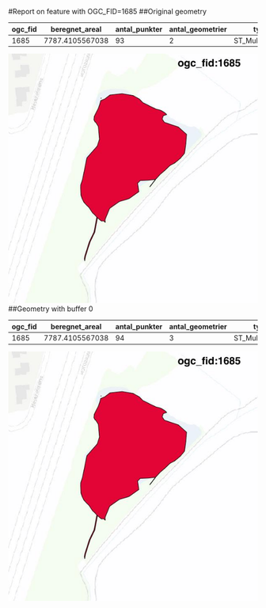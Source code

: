 #Report on feature with OGC_FID=1685
##Original geometry



| ogc_fid | beregnet_areal  | antal_punkter | antal_geometrier |      type       |
|---------|-----------------|---------------|------------------|-----------------|
|    1685 | 7787.4105567038 |            93 |                2 | ST_MultiPolygon|
![geom](../images/1685_invalid.jpg)
##Geometry with buffer 0



| ogc_fid | beregnet_areal  | antal_punkter | antal_geometrier |      type       |
|---------|-----------------|---------------|------------------|-----------------|
|    1685 | 7787.4105567038 |            94 |                3 | ST_MultiPolygon|
![geom](../images/1685_buffer0.jpg)
